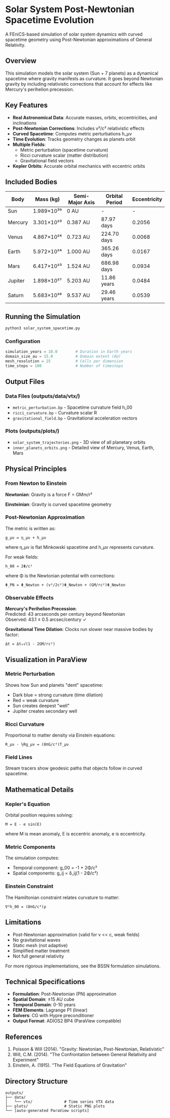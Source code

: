 # Solar System Post-Newtonian Spacetime Evolution

A FEniCS-based simulation of solar system dynamics with curved spacetime geometry using Post-Newtonian approximations of General Relativity.

## Overview

This simulation models the solar system (Sun + 7 planets) as a dynamical spacetime where gravity manifests as curvature. It goes beyond Newtonian gravity by including relativistic corrections that account for effects like Mercury's perihelion precession.

## Key Features

- **Real Astronomical Data**: Accurate masses, orbits, eccentricities, and inclinations
- **Post-Newtonian Corrections**: Includes v²/c² relativistic effects
- **Curved Spacetime**: Computes metric perturbations h_μν
- **Time Evolution**: Tracks geometry changes as planets orbit
- **Multiple Fields**:
  - Metric perturbation (spacetime curvature)
  - Ricci curvature scalar (matter distribution)
  - Gravitational field vectors
- **Kepler Orbits**: Accurate orbital mechanics with eccentric orbits

## Included Bodies

| Body    | Mass (kg)   | Semi-Major Axis | Orbital Period | Eccentricity |
|---------|-------------|-----------------|----------------|--------------|
| Sun     | 1.989×10³⁰  | 0 AU            | -              | -            |
| Mercury | 3.301×10²³  | 0.387 AU        | 87.97 days     | 0.2056       |
| Venus   | 4.867×10²⁴  | 0.723 AU        | 224.70 days    | 0.0068       |
| Earth   | 5.972×10²⁴  | 1.000 AU        | 365.26 days    | 0.0167       |
| Mars    | 6.417×10²³  | 1.524 AU        | 686.98 days    | 0.0934       |
| Jupiter | 1.898×10²⁷  | 5.203 AU        | 11.86 years    | 0.0484       |
| Saturn  | 5.683×10²⁶  | 9.537 AU        | 29.46 years    | 0.0539       |

## Running the Simulation

```bash
python3 solar_system_spacetime.py
```

### Configuration
```python
simulation_years = 10.0        # Duration in Earth years
domain_size_au = 15.0          # Domain extent (AU)
mesh_resolution = 25           # Cells per dimension
time_steps = 100               # Number of timesteps
```

## Output Files

### Data Files (outputs/data/vtx/)
- `metric_perturbation.bp` - Spacetime curvature field h_00
- `ricci_curvature.bp` - Curvature scalar R
- `gravitational_field.bp` - Gravitational acceleration vectors

### Plots (outputs/plots/)
- `solar_system_trajectories.png` - 3D view of all planetary orbits
- `inner_planets_orbits.png` - Detailed view of Mercury, Venus, Earth, Mars

## Physical Principles

### From Newton to Einstein

**Newtonian**: Gravity is a force F = GMm/r²

**Einsteinian**: Gravity is curved spacetime geometry

### Post-Newtonian Approximation

The metric is written as:
```
g_μν = η_μν + h_μν
```

where η_μν is flat Minkowski spacetime and h_μν represents curvature.

For weak fields:
```
h_00 ≈ 2Φ/c²
```

where Φ is the Newtonian potential with corrections:
```
Φ_PN = Φ_Newton + (v²/2c²)Φ_Newton + (GM/rc²)Φ_Newton
```

### Observable Effects

**Mercury's Perihelion Precession**:  
Predicted: 43 arcseconds per century beyond Newtonian  
Observed: 43.1 ± 0.5 arcsec/century ✓

**Gravitational Time Dilation**:
Clocks run slower near massive bodies by factor:
```
Δt = Δt₀√(1 - 2GM/rc²)
```

## Visualization in ParaView

### Metric Perturbation
Shows how Sun and planets "dent" spacetime:
- Dark blue = strong curvature (time dilation)
- Red = weak curvature
- Sun creates deepest "well"
- Jupiter creates secondary well

### Ricci Curvature
Proportional to matter density via Einstein equations:
```
R_μν - ½Rg_μν = (8πG/c⁴)T_μν
```

### Field Lines
Stream tracers show geodesic paths that objects follow in curved spacetime.

## Mathematical Details

### Kepler's Equation
Orbital position requires solving:
```
M = E - e sin(E)
```
where M is mean anomaly, E is eccentric anomaly, e is eccentricity.

### Metric Components
The simulation computes:
- Temporal component: g_00 = -1 + 2Φ/c²
- Spatial components: g_ij = δ_ij(1 - 2Φ/c²)

### Einstein Constraint
The Hamiltonian constraint relates curvature to matter:
```
∇²h_00 = (8πG/c⁴)ρ
```

## Limitations

- Post-Newtonian approximation (valid for v << c, weak fields)
- No gravitational waves
- Static mesh (not adaptive)
- Simplified matter treatment
- Not full general relativity

For more rigorous implementations, see the BSSN formulation simulations.

## Technical Specifications

- **Formulation**: Post-Newtonian (PN) approximation
- **Spatial Domain**: ±15 AU cube
- **Temporal Domain**: 0-10 years
- **FEM Elements**: Lagrange P1 (linear)
- **Solvers**: CG with Hypre preconditioner
- **Output Format**: ADIOS2 BP4 (ParaView compatible)

## References

1. Poisson & Will (2014). "Gravity: Newtonian, Post-Newtonian, Relativistic"
2. Will, C.M. (2014). "The Confrontation between General Relativity and Experiment"
3. Einstein, A. (1915). "The Field Equations of Gravitation"

## Directory Structure

```
outputs/
├── data/
│   └── vtx/              # Time series VTX data
├── plots/                # Static PNG plots
└── [auto-generated ParaView scripts]
```

